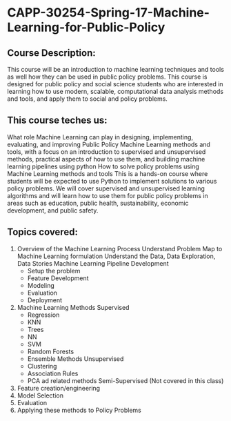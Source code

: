 # CAPP-30254-Spring-17-Machine-Learning-for-Public-Policy

## Course Description:

This course will be an introduction to machine learning techniques and tools as well how they can be used in public policy problems. This course is designed for public policy and social science students who are interested in learning how to use modern, scalable, computational data analysis methods and tools, and apply them to social and policy problems.

## This course teches us:

What role Machine Learning can play in designing, implementing, evaluating, and improving Public Policy
Machine Learning methods and tools, with a focus on an introduction to supervised and unsupervised methods, practical aspects of how to use them, and building machine learning pipelines using python
How to solve policy problems using Machine Learning methods and tools
This is a hands-on course where students will be expected to use Python to implement solutions to various policy problems. We will cover supervised and unsupervised learning algorithms and will learn how to use them for public policy problems in areas such as education, public health, sustainability, economic development, and public safety.

## Topics covered:

1. Overview of the Machine Learning Process
Understand Problem
Map to Machine Learning formulation
Understand the Data, Data Exploration, Data Stories
Machine Learning Pipeline Development
      - Setup the problem
      - Feature Development
      - Modeling
      - Evaluation
      - Deployment
2. Machine Learning Methods
Supervised
      - Regression
      - KNN
      - Trees
      - NN
      - SVM
      - Random Forests
      - Ensemble Methods
Unsupervised
      - Clustering
      - Association Rules
      - PCA ad related methods
Semi-Supervised (Not covered in this class)
3. Feature creation/engineering
4. Model Selection
5. Evaluation
6. Applying these methods to Policy Problems

